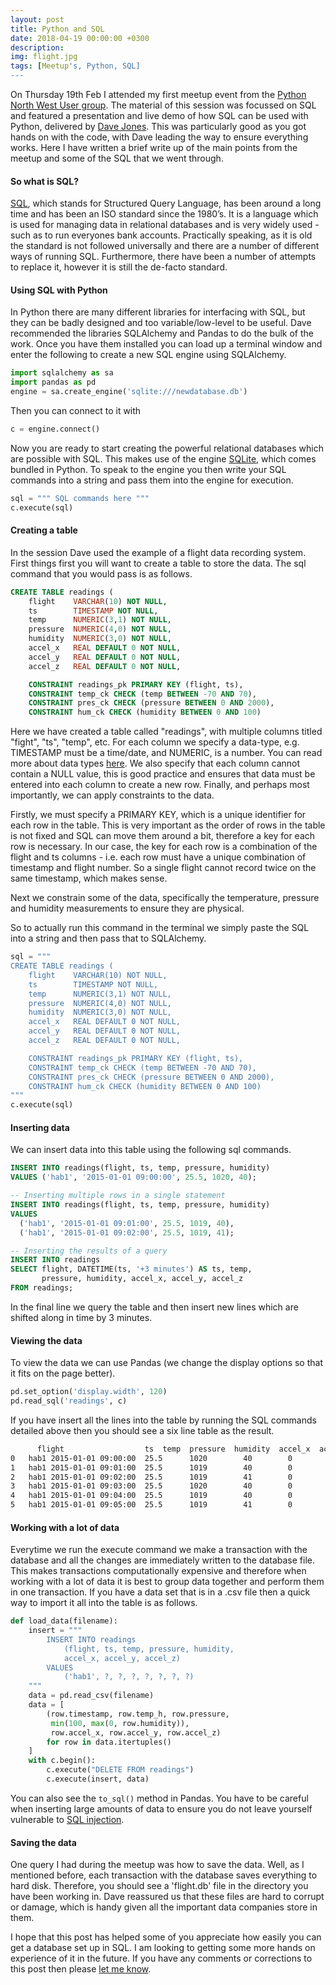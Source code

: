 ```yaml
---
layout: post
title: Python and SQL
date: 2018-04-19 00:00:00 +0300
description: 
img: flight.jpg
tags: [Meetup's, Python, SQL]
---
```


On Thursday 19th Feb I attended my first meetup event from the [Python North West User group][PyNW group]. The material of this session was focussed on SQL and featured a presentation and live demo of how SQL can be used with Python, delivered by [Dave Jones][DJ GitHub]. This was particularly good as you got hands on with the code, with Dave leading the way to ensure everything works. Here I have written a brief write up of the main points from the meetup and some of the SQL that we went through.

#### So what is SQL?

[SQL][SQL wiki], which stands for Structured Query Language, has been around a long time and has been an ISO standard since the 1980’s. It is a language which is used for managing data in relational databases and is very widely used - such as to run everyones bank accounts. Practically speaking, as it is old the standard is not followed universally and there are a number of different ways of running SQL. Furthermore, there have been a number of attempts to replace it, however it is still the de-facto standard. 

#### Using SQL with Python

In Python there are many different libraries for interfacing with SQL, but they can be badly designed and too variable/low-level to be useful. Dave recommended the libraries SQLAlchemy and Pandas to do the bulk of the work. Once you have them installed you can load up a terminal window and enter the following to create a new SQL engine using SQLAlchemy.

```python
import sqlalchemy as sa
import pandas as pd
engine = sa.create_engine('sqlite:///newdatabase.db')
```

Then you can connect to it with

```python
c = engine.connect()
```

Now you are ready to start creating the powerful relational databases which are possible with SQL. This makes use of the engine [SQLite][SQLite link], which comes bundled in Python. To speak to the engine you then write your SQL commands into a string and pass them into the engine for execution.

```python
sql = """ SQL commands here """
c.execute(sql)
```

#### Creating a table

In the session Dave used the example of a flight data recording system. First things first you will want to create a table to store the data. The sql command that you would pass is as follows.

```sql
CREATE TABLE readings (
    flight    VARCHAR(10) NOT NULL,
    ts        TIMESTAMP NOT NULL,
    temp      NUMERIC(3,1) NOT NULL,
    pressure  NUMERIC(4,0) NOT NULL,
    humidity  NUMERIC(3,0) NOT NULL,
    accel_x   REAL DEFAULT 0 NOT NULL,
    accel_y   REAL DEFAULT 0 NOT NULL,
    accel_z   REAL DEFAULT 0 NOT NULL,

    CONSTRAINT readings_pk PRIMARY KEY (flight, ts),
    CONSTRAINT temp_ck CHECK (temp BETWEEN -70 AND 70),
    CONSTRAINT pres_ck CHECK (pressure BETWEEN 0 AND 2000),
    CONSTRAINT hum_ck CHECK (humidity BETWEEN 0 AND 100)
```

Here we have created a table called "readings", with multiple columns titled "fight", "ts", "temp", etc. For each column we specify a data-type, e.g. TIMESTAMP must be a time/date, and NUMERIC, is a number. You can read more about data types [here][SQL data types]. We also specify that each column cannot contain a NULL value, this is good practice and ensures that data must be entered into each column to create a new row. Finally, and perhaps most importantly, we can apply constraints to the data. 

Firstly, we must specify a PRIMARY KEY, which is a unique identifier for each row in the table. This is very important as the order of rows in the table is not fixed and SQL can move them around a bit, therefore a key for each row is necessary. In our case, the key for each row is a combination of the flight and ts columns - i.e. each row must have a unique combination of timestamp and flight number. So a single flight cannot record twice on the same timestamp, which makes sense.

Next we constrain some of the data, specifically the temperature, pressure and humidity measurements to ensure they are physical.

So to actually run this command in the terminal we simply paste the SQL into a string and then pass that to SQLAlchemy.

```python
sql = """ 
CREATE TABLE readings (
    flight    VARCHAR(10) NOT NULL,
    ts        TIMESTAMP NOT NULL,
    temp      NUMERIC(3,1) NOT NULL,
    pressure  NUMERIC(4,0) NOT NULL,
    humidity  NUMERIC(3,0) NOT NULL,
    accel_x   REAL DEFAULT 0 NOT NULL,
    accel_y   REAL DEFAULT 0 NOT NULL,
    accel_z   REAL DEFAULT 0 NOT NULL,

    CONSTRAINT readings_pk PRIMARY KEY (flight, ts),
    CONSTRAINT temp_ck CHECK (temp BETWEEN -70 AND 70),
    CONSTRAINT pres_ck CHECK (pressure BETWEEN 0 AND 2000),
    CONSTRAINT hum_ck CHECK (humidity BETWEEN 0 AND 100)
"""
c.execute(sql)
```

#### Inserting data

We can insert data into this table using the following sql commands.

```sql
INSERT INTO readings(flight, ts, temp, pressure, humidity)
VALUES ('hab1', '2015-01-01 09:00:00', 25.5, 1020, 40);

-- Inserting multiple rows in a single statement
INSERT INTO readings(flight, ts, temp, pressure, humidity)
VALUES
  ('hab1', '2015-01-01 09:01:00', 25.5, 1019, 40),
  ('hab1', '2015-01-01 09:02:00', 25.5, 1019, 41);

-- Inserting the results of a query
INSERT INTO readings
SELECT flight, DATETIME(ts, '+3 minutes') AS ts, temp,
       pressure, humidity, accel_x, accel_y, accel_z
FROM readings;
```

In the final line we query the table and then insert new lines which are shifted along in time by 3 minutes.

#### Viewing the data

To view the data we can use Pandas (we change the display options so that it fits on the page better). 

```python
pd.set_option('display.width', 120)
pd.read_sql('readings', c)
```

If you have insert all the lines into the table by running the SQL commands detailed above then you should see a six line table as the result.

```bash
      flight                  ts  temp  pressure  humidity  accel_x  accel_y  accel_z
0   hab1 2015-01-01 09:00:00  25.5      1020        40        0        0        0
1   hab1 2015-01-01 09:01:00  25.5      1019        40        0        0        0
2   hab1 2015-01-01 09:02:00  25.5      1019        41        0        0        0
3   hab1 2015-01-01 09:03:00  25.5      1020        40        0        0        0
4   hab1 2015-01-01 09:04:00  25.5      1019        40        0        0        0
5   hab1 2015-01-01 09:05:00  25.5      1019        41        0        0        0
```

#### Working with a lot of data

Everytime we run the execute command we make a transaction with the database and all the changes are immediately written to the database file. This makes transactions computationally expensive and therefore when working with a lot of data it is best to group data together and perform them in one transaction. If you have a data set that is in a .csv file then a quick way to import it all into the table is as follows.

```python
def load_data(filename):
    insert = """
        INSERT INTO readings
            (flight, ts, temp, pressure, humidity,
            accel_x, accel_y, accel_z)
        VALUES
            ('hab1', ?, ?, ?, ?, ?, ?, ?)
    """
    data = pd.read_csv(filename)
    data = [
        (row.timestamp, row.temp_h, row.pressure,
         min(100, max(0, row.humidity)),
         row.accel_x, row.accel_y, row.accel_z)
        for row in data.itertuples()
    ]
    with c.begin():
        c.execute("DELETE FROM readings")
        c.execute(insert, data)
```

You can also see the ```to_sql()``` method in Pandas. You have to be careful when inserting large amounts of data to ensure you do not leave yourself vulnerable to [SQL injection][SQL inject].

#### Saving the data

One query I had during the meetup was how to save the data. Well, as I mentioned before, each transaction with the database saves everything to hard disk. Therefore, you should see a 'flight.db' file in the directory you have been working in. Dave reassured us that these files are hard to corrupt or damage, which is handy given all the important data companies store in them.

I hope that this post has helped some of you appreciate how easily you can get a database set up in SQL. I am looking to getting some more hands on experience of it in the future. If you have any comments or corrections to this post then please [let me know][my email].

[PyNW group]: https://www.meetup.com/Python-North-West-Meetup/
[DJ GitHub]: https://github.com/waveform80/
[SQL wiki]: https://en.wikipedia.org/wiki/SQL
[SQLite link]: https://www.sqlite.org/index.html
[SQL data types]: https://www.w3schools.com/sql/sql_datatypes.asp
[SQL inject]: https://www.w3schools.com/sql/sql_injection.asp
[my email]: mailto:henryfcox@live.com